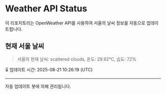 
# Weather API Status

이 리포지토리는 OpenWeather API를 사용하여 서울의 날씨 정보를 자동으로 업데이트합니다.

## 현재 서울 날씨
> 서울의 현재 날씨: scattered clouds, 온도: 29.92°C, 습도: 72%

⏳ 업데이트 시간: 2025-08-21 10:26:19 (UTC)

---
자동 업데이트 봇에 의해 관리됩니다.
